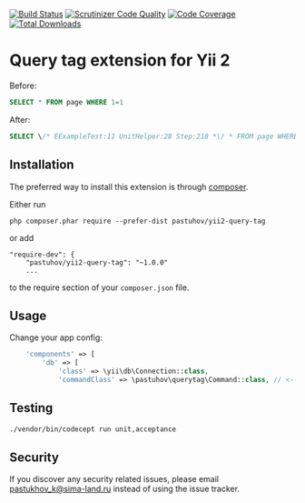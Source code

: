 [![Build Status](https://travis-ci.org/pastuhov/yii2-query-tag.svg)](https://travis-ci.org/pastuhov/yii2-query-tag)
[![Scrutinizer Code Quality](https://scrutinizer-ci.com/g/pastuhov/yii2-query-tag/badges/quality-score.png?b=master)](https://scrutinizer-ci.com/g/pastuhov/yii2-query-tag/?branch=master)
[![Code Coverage](https://scrutinizer-ci.com/g/pastuhov/yii2-query-tag/badges/coverage.png?b=master)](https://scrutinizer-ci.com/g/pastuhov/yii2-query-tag/?branch=master)
[![Total Downloads](https://poser.pugx.org/pastuhov/yii2-query-tag/downloads)](https://packagist.org/packages/pastuhov/yii2-query-tag)

Query tag extension for Yii 2
===========================

Before: 
```sql
SELECT * FROM page WHERE 1=1
```

After:
```sql
SELECT \/* EExampleTest:11 UnitHelper:28 Step:218 *\/ * FROM page WHERE 1=1
```

Installation
------------

The preferred way to install this extension is through [composer](http://getcomposer.org/download/).

Either run

```
php composer.phar require --prefer-dist pastuhov/yii2-query-tag
```

or add

```
"require-dev": {
    "pastuhov/yii2-query-tag": "~1.0.0"
    ...
```

to the require section of your `composer.json` file.

Usage
-----

Change your app config:
```php
    'components' => [
        'db' => [
            'class' => \yii\db\Connection::class,
            'commandClass' => \pastuhov\querytag\Command::class, // <-- add this line
```

Testing
-------

```bash
./vendor/bin/codecept run unit,acceptance
```

Security
--------

If you discover any security related issues, please email pastukhov_k@sima-land.ru instead of using the issue tracker.
